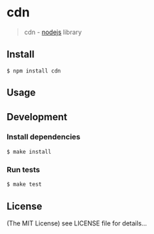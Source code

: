 cdn
======

> cdn - [nodejs](http://nodejs.org) library

## Install

    $ npm install cdn

## Usage

## Development

### Install dependencies

    $ make install

### Run tests

    $ make test

## License

(The MIT License)
see LICENSE file for details...